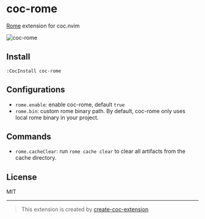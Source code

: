 # coc-rome

[Rome](https://rome.tools) extension for coc.nvim

![coc-rome](https://user-images.githubusercontent.com/345274/89970308-2656a980-dc8b-11ea-90b3-0d99631a9783.png)

## Install

`:CocInstall coc-rome`

## Configurations

- `rome.enable`: enable coc-rome, default `true`
- `rome.bin`: custom rome binary path. By default, coc-rome only uses local rome binary in your project.

## Commands

- `rome.cacheClear`: run `rome cache clear` to clear all artifacts from the cache directory.

## License

MIT

---

> This extension is created by [create-coc-extension](https://github.com/fannheyward/create-coc-extension)
